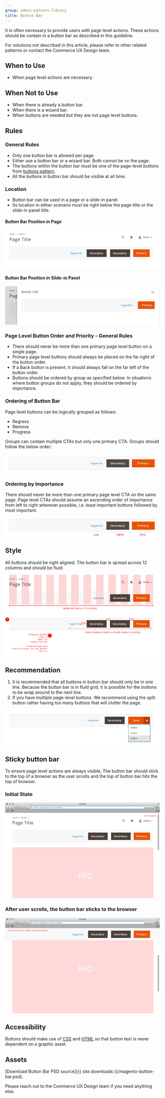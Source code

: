 ```yaml
---
group: admin-pattern-library
title: Button Bar
---
```


It is often necessary to provide users with page level actions. These actions should be contain in a button bar as described in this guideline.

For solutions not described in this article, please refer to other related patterns or contact the Commerce UX Design team.

## When to Use

*  When page level actions are necessary.

## When Not to Use

*  When there is already a button bar.
*  When there is a wizard bar.
*  When buttons are needed but they are not page level buttons.

## Rules

### General Rules

*  Only one button bar is allowed per page.
*  Either use a button bar or a wizard bar. Both cannot be on the page.
*  The buttons within the button bar must be one of the page-level buttons from [buttons pattern](buttons.md).
*  All the buttons in button bar should be visible at all time.

### Location

*  Button bar can be used in a page or a slide-in panel.
*  Its location in either scenario must be right below the page title or the slide-in panel title.

#### Button Bar Position in Page

![](../../_images/pattern-library/position-in-page.jpg)

#### Button Bar Position in Slide-in Panel

![](../../_images/pattern-library/position-in-modal.jpg)

### Page Level Button Order and Priority - General Rules

*  There should never be more than one primary page level button on a single page.
*  Primary page level buttons should always be placed on the far right of the button order.
*  If a Back button is present, it should always fall on the far left of the button order.
*  Buttons should be ordered by group as specified below. In situations where button groups do not apply, they should be ordered by importance.

### Ordering of Button Bar

Page level buttons can be logically grouped as follows:

*  Regress
*  Remove
*  Progress

Groups can contain multiple CTAs but only one primary CTA. Groups should follow the below order:

![](../../_images/pattern-library/buttonbar1.png)

### Ordering by Importance

There should never be more than one primary page level CTA on the same page. Page level CTAs should assume an ascending order of importance from left to right wherever possible, i.e. least important buttons followed by most important.

![](../../_images/pattern-library/buttonbar-importance.png)

## Style

All buttons should be right aligned. The button bar is spread across 12 columns and should be fluid.

![](../../_images/pattern-library/buttonbar-style.jpg)

## Recommendation

1. It is recommended that all buttons in button bar should only be in one line. Because the button bar is in fluid grid, it is possible for the buttons to be wrap around to the next line.
1. If you have multiple page-level buttons. We recommend using the split button rather having too many buttons that will clutter the page.

![](../../_images/pattern-library/button-bar-with-splitbutton.jpg)

## Sticky button bar

To ensure page level actions are always visible, The button bar should stick to the top of a browser as the user scrolls and the top of button bar hits the top of browser.

### Initial State

![](../../_images/pattern-library/button-bar-sticky1.jpg)

### After user scrolls, the button bar sticks to the browser

![](../../_images/pattern-library/button-bar-sticky2.jpg)

## Accessibility

Buttons should make use of [CSS](https://glossary.magento.com/css) and [HTML](https://glossary.magento.com/html) so that button text is never dependent on a graphic asset.

## Assets

[Download Button Bar PSD source]({{ site.downloads }}/magento-button-bar.psd).

Please reach out to the Commerce UX Design team if you need anything else.
